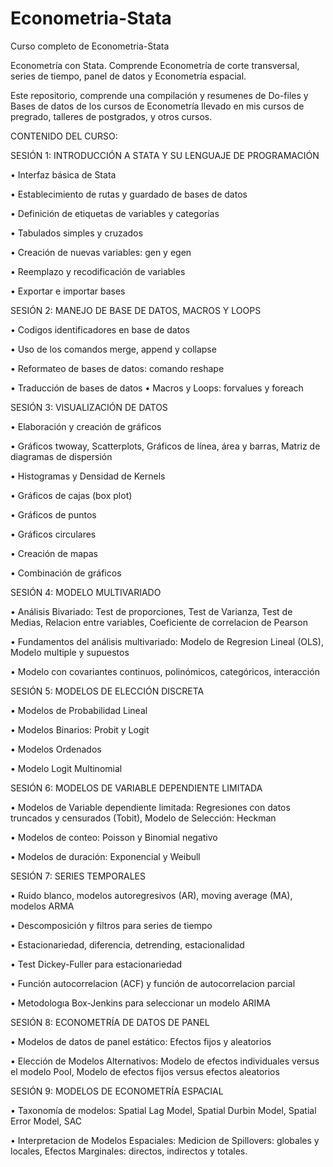 # Econometria-Stata

Curso completo de Econometria-Stata

Econometría con Stata. Comprende Econometría de corte transversal, series de tiempo, panel de datos y Econometría espacial.

Este repositorio, comprende una compilación y resumenes de Do-files y Bases de datos de los cursos de Econometría llevado en mis cursos de pregrado, talleres de postgrados, y otros cursos.

CONTENIDO DEL CURSO:

SESIÓN 1: INTRODUCCIÓN A STATA Y SU LENGUAJE DE PROGRAMACIÓN

• Interfaz básica de Stata 

• Establecimiento de rutas y guardado de bases de datos 

• Definición de etiquetas de variables y categorías 

• Tabulados simples y cruzados

• Creación de nuevas variables: gen y egen 

• Reemplazo y recodificación de variables 

• Exportar e importar bases

SESIÓN 2: MANEJO DE BASE DE DATOS, MACROS Y LOOPS

• Codigos identificadores en base de datos 

• Uso de los comandos merge, append y collapse 

• Reformateo de bases de datos: comando reshape 

• Traducción de bases de datos • Macros y Loops: forvalues y foreach

SESIÓN 3: VISUALIZACIÓN DE DATOS

• Elaboración y creación de gráficos 

• Gráficos twoway, Scatterplots, Gráficos de línea, área y barras, Matriz de diagramas de dispersión 

• Histogramas y Densidad de Kernels 

• Gráficos de cajas (box plot) 

• Gráficos de puntos 

• Gráficos circulares 

• Creación de mapas 

• Combinación de gráficos

SESIÓN 4: MODELO MULTIVARIADO

• Análisis Bivariado: Test de proporciones, Test de Varianza, Test de Medias, Relacion entre variables, Coeficiente de correlacion de Pearson 

• Fundamentos del análisis multivariado: Modelo de Regresion Lineal (OLS), Modelo multiple y supuestos 

• Modelo con covariantes continuos, polinómicos, categóricos, interacción

SESIÓN 5: MODELOS DE ELECCIÓN DISCRETA

• Modelos de Probabilidad Lineal 

• Modelos Binarios: Probit y Logit 

• Modelos Ordenados 

• Modelo Logit Multinomial

SESIÓN 6: MODELOS DE VARIABLE DEPENDIENTE LIMITADA

• Modelos de Variable dependiente limitada: Regresiones con datos truncados y censurados (Tobit), Modelo de Selección: Heckman 

• Modelos de conteo: Poisson y Binomial negativo 

• Modelos de duración: Exponencial y Weibull

SESIÓN 7: SERIES TEMPORALES

• Ruido blanco, modelos autoregresivos (AR), moving average (MA), modelos ARMA 

• Descomposición y filtros para series de tiempo 

• Estacionariedad, diferencia, detrending, estacionalidad 

• Test Dickey-Fuller para estacionariedad 

• Función autocorrelacion (ACF) y función de autocorrelacion parcial 

• Metodologıa Box-Jenkins para seleccionar un modelo ARIMA

SESIÓN 8: ECONOMETRÍA DE DATOS DE PANEL

• Modelos de datos de panel estático: Efectos fijos y aleatorios 

• Elección de Modelos Alternativos: Modelo de efectos individuales versus el modelo Pool, Modelo de efectos fijos versus efectos aleatorios

SESIÓN 9: MODELOS DE ECONOMETRÍA ESPACIAL

• Taxonomía de modelos: Spatial Lag Model, Spatial Durbin Model, Spatial Error Model, SAC 

• Interpretacion de Modelos Espaciales: Medicion de Spillovers: globales y locales, Efectos Marginales: directos, indirectos y totales.
